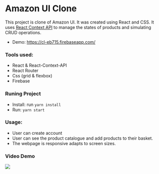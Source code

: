 # Amazon UI Clone
This project is clone of Amazon UI. It was created using React and CSS. It uses [React Context API](https://reactjs.org/docs/context.html) to manage the states of products and simulating CRUD operations.

- Demo: https://cl-eb715.firebaseapp.com/

### Tools used:
- React & React-Context-API
- React Router
- Css (grid & flexbox)
- Firebase

### Runing Project
- Install: run `yarn install` 
- Run: `yarn start`

### Usage: 
- User can create account
- User can see the product catalogue and add products to their basket.
- The webpage is responsive adapts to screen sizes. 



### Video Demo 
![](https://github.com/Dharm3438/Amazon-UI-Clone/blob/main/Amazon_clone_demo.gif?raw=true)

